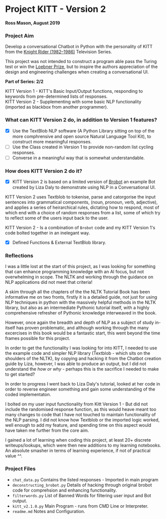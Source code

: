 # Project KITT - Version 2 
**Ross Mason, August 2019**

### Project Aim

Develop a conversational Chatbot in Python with the personality of KITT from the [Knight Rider (1982–1986)](https://en.wikipedia.org/wiki/Knight_Rider) Television Series.
 
This project was not intended to construct a program able pass the Turing test or win the [Loebner Prize](https://medium.com/pandorabots-blog/mitsuku-wins-loebner-prize-2018-3e8d98c5f2a7#targetText=Mitsuku%20wins%20Loebner%20Prize%202018!&targetText=The%20Loebner%20Prize%202018%20was,Bruce%20Wilcox), but to inspire the authors appreciation of the design and engineering challenges when creating a conversational UI.

**Part of Series: 2/2**

KITT Version 1 - KITT's Basic Input/Output functions, responding to keywords from pre-determined lists of responses.  
KITT Version 2 - Supplementing with some basic NLP functionality (imported as blackbox from another programmer). 

### What can KITT Version 2 do, in addition to Version 1 features?

- [x] Use the TextBlob NLP software (A Python Library sitting on top of the more comphrensive and open source Natural Language Tool Kit), to construct more meaningful responses.
- [ ] Use the Class created in Version 1 to provide non-random list cycling responses.
- [ ] Converse in a meaningful way that is somewhat understandable.

### How does KITT Version 2 do it?

- [x] KITT Version 2 is based on a limited version of [Brobot](https://apps.worldwritable.com/tutorials/chatbot) an example Bot created by Liza Daly to demonstrate using NLP in a Conversational UI.

KITT Version 2 uses Textblob to tokenise, parse and catorgorise the input sentences into grammatical components,
(noun, pronoun, verb, adjective), and applies a series of heirarchical rules, dictating how to respond,
most of which end with a choice of random responses from a list, some of which try to reflect some of the users input back to the user.

KITT Version 2 - Is a combination of `Brobot` code and my KITT Version 1's code bolted together in an inelegant way.

- [x] Defined Functions & External TextBlob library.

### Reflections

I was a little lost at the start of this project, as I was looking for something that can enhance programming knowledge with an AI focus, but not overwhelming in scope. The NLTK and working through the guidance on NLP applications did not meet that criteria!

A skim through all the chapters of the the NLTK Tutorial Book has been informative me on two fronts, firstly it is a detailed guide, not just for using NLP techniques in python with the massively helpful methods in the NLTK library, but also as an intermediate Pythonic tutorial itself, with a highly comprehensive refresher of Pythonic knowledge interweaved in the book.

However, once again the breadth and depth of NLP as a subject of study in-itself has proven problematic, and although working through the many excercises in this book would be a fantastic start, this went beyond the time frames possible for this project.

In order to get the functionality I was looking for into KITT, I needed to use the example code and simpler NLP library (Textblob - which sits on the shoulders of the NLTK), by copying and hacking it from the Chatbot creation guide by Liza, however, I was able to produce an output, but I did not understand the *how or why* - perhaps this is the sacrifice I needed to make to get started?

In order to progress I went back to Liza Daly's tutorial, looked at her code in order to reverse engineer something and gain some understanding of the coded implementaton.

I bolted on my user input functionality from Kitt Version 1 - But did not include the randomised response function, as this would heave meant too many changes to code that I have not touched to maintain functionality of the NLP parsing. I did not know how Textblob or the imported logic worked, well enough to add my feature, and spending time on this aspect would have taken me further from the core aim.

I gained a lot of learning when coding this project, at least 20+ discrete writeups/lookups, which were then new additions to my learning notebooks. An absolute smasher in terms of learning experience, if not of practical value ^^.

### Project Files

* `chat_data.py`	Contains the listed responses - Imported in main program
* `deconstructing_brobot.py`	Details of hacking through original brobot code for comprehsion and enhancing functionality.
* `filterwords.py`	List of Banned Words for filtering user input and Bot output.
* `kitt_v2.1.0.py`	Main Program - runs from CMD Line or Interpreter.
* `readme.md` Notes and Configuration.
